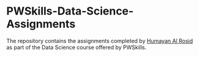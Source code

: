 # PWSkills-Data-Science-Assignments
The repository contains the assignments completed by [Humayan Al Rosid](https://github.com/humayanalrosid) as part of the Data Science course offered by PWSkills. 
